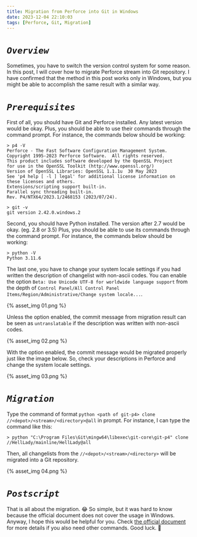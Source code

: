 ```yaml
---
title: Migration from Perforce into Git in Windows
date: 2023-12-04 22:10:03
tags: [Perforce, Git, Migration]
---
```


# _`Overview`_

Sometimes, you have to switch the version control system for some reason. In this post, I will cover how to migrate Perforce stream into Git repository. I have confirmed that the method in this post works only in Windows, but you might be able to accomplish the same result with a similar way.

# _`Prerequisites`_

First of all, you should have Git and Perforce installed. Any latest version would be okay. Plus, you should be able to use their commands through the command prompt. For instance, the commands below should be working:

```
> p4 -V
Perforce - The Fast Software Configuration Management System.
Copyright 1995-2023 Perforce Software.  All rights reserved.
This product includes software developed by the OpenSSL Project
for use in the OpenSSL Toolkit (http://www.openssl.org/)
Version of OpenSSL Libraries: OpenSSL 1.1.1u  30 May 2023
See 'p4 help [ -l ] legal' for additional license information on
these licenses and others.
Extensions/scripting support built-in.
Parallel sync threading built-in.
Rev. P4/NTX64/2023.1/2468153 (2023/07/24).
```

```
> git -v
git version 2.42.0.windows.2
```

Second, you should have Python installed. The version after 2.7 would be okay. (eg. 2.8 or 3.5) Plus, you should be able to use its commands through the command prompt. For instance, the commands below should be working:

```
> python -V
Python 3.11.6
```

The last one, you have to change your system locale settings if you had written the description of changelist with non-ascii codes. You can enable the option `Beta: Use Unicode UTF-8 for worldwide language support` from the depth of `Control Panel/All Control Panel Items/Region/Administrative/Change system locale...`.

{% asset_img 01.png %}

Unless the option enabled, the commit message from migration result can be seen as `untranslatable` if the description was written with non-ascii codes.

{% asset_img 02.png %}

With the option enabled, the commit message would be migrated properly just like the image below. So, check your descriptions in Perforce and change the system locale settings.

{% asset_img 03.png %}

# _`Migration`_

Type the command of format `python <path of git-p4> clone //<depot>/<stream>/<directory>@all` in prompt. For instance, I can type the command like this:

```
> python "C:\Program Files\Git\mingw64\libexec\git-core\git-p4" clone //HellLady/mainline/HellLady@all
```

Then, all changelists from the `//<depot>/<stream>/<directory>` will be migrated into a Git repository.

{% asset_img 04.png %}

# _`Postscript`_

That is all about the migration. 😂 So simple, but it was hard to know because the official document does not cover the usage in Windows. Anyway, I hope this would be helpful for you. Check [the official document](https://git-scm.com/docs/git-p4) for more details if you also need other commands. Good luck. 🤞